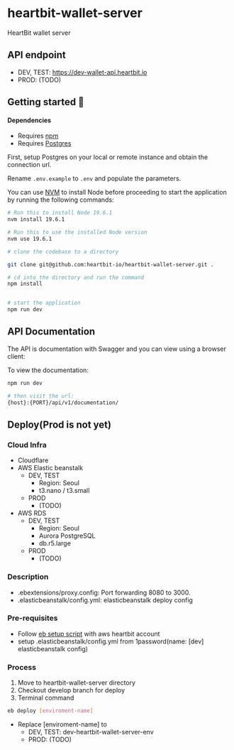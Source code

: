 
# heartbit-wallet-server
HeartBit wallet server

## API endpoint
- DEV, TEST: https://dev-wallet-api.heartbit.io
- PROD: (TODO)

## Getting started 🐣
#### Dependencies

 - Requires [npm](https://www.npmjs.com/)
 - Requires [Postgres](https://www.postgresql.org/)

First, setup Postgres on your local or remote instance and obtain the connection url.

Rename `.env.example` to `.env` and populate the parameters.

You can use [NVM](https://github.com/nvm-sh/nvm) to install Node before proceeding to start the application by running the following commands:

```bash
# Run this to install Node 19.6.1
nvm install 19.6.1

# Run this to use the installed Node version 
nvm use 19.6.1

# clone the codebase to a directory

git clone git@github.com:heartbit-io/heartbit-wallet-server.git .

# cd into the directory and run the command
npm install


# start the application
npm run dev
```

## API Documentation

The API is documentation with Swagger and you can view using a browser client:

To view the documentation:

```bash
npm run dev

# then visit the url:
{host}:{PORT}/api/v1/documentation/
```

## Deploy(Prod is not yet)

### Cloud Infra
- Cloudflare
- AWS Elastic beanstalk
  - DEV, TEST 
    - Region: Seoul
    - t3.nano / t3.small
  - PROD
    - (TODO)
- AWS RDS
  - DEV, TEST 
    - Region: Seoul
    - Aurora PostgreSQL
    - db.r5.large
  - PROD
    - (TODO)

### Description
- .ebextensions/proxy.config: Port forwarding 8080 to 3000.
- .elasticbeanstalk/config.yml: elasticbeanstalk deploy config

### Pre-requisites
- Follow [eb setup script](https://github.com/aws/aws-elastic-beanstalk-cli-setup) with aws heartbit account
- setup .elasticbeanstalk/config.yml from 1password(name: [dev] elasticbeanstalk config)

### Process
1. Move to heartbit-wallet-server directory
2. Checkout develop branch for deploy
2. Terminal command

```bash
eb deploy [enviroment-name]
```

- Replace [enviroment-name] to
    - DEV, TEST: dev-heartbit-wallet-server-env
    - PROD: (TODO)

